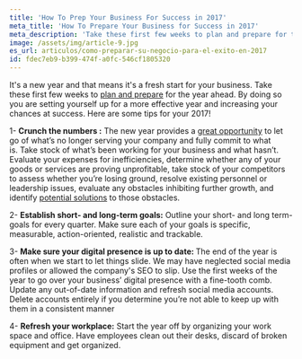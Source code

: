 ```yaml
---
title: 'How To Prep Your Business For Success in 2017'
meta_title: 'How To Prepare Your Business for Success in 2017'
meta_description: 'Take these first few weeks to plan and prepare for the year ahead. By doing so you are setting yourself up for a more effective year and increasing your chances at success. Here are some tips for your 2017!'
image: /assets/img/article-9.jpg
es_url: articulos/como-preparar-su-negocio-para-el-exito-en-2017
id: fdec7eb9-b399-474f-a0fc-546cf1805320
---
```

It's a new year and that means it's a fresh start for your business. Take these first few weeks to [plan and prepare](https://www.oneparkfinancial.com/blog/year-end-small-business-planning-guide) for the year ahead. By doing so you are setting yourself up for a more effective year and increasing your chances at success. Here are some tips for your 2017!

1- <strong>Crunch the numbers :</strong> The new year provides a [great opportunity](https://www.oneparkfinancial.com/pre-qualification) to let go of what’s no longer serving your company and fully commit to what is. Take stock of what’s been working for your business and what hasn’t. Evaluate your expenses for inefficiencies, determine whether any of your goods or services are proving unprofitable, take stock of your competitors to assess whether you’re losing ground, resolve existing personnel or leadership issues, evaluate any obstacles inhibiting further growth, and identify [potential solutions](https://www.oneparkfinancial.com/) to those obstacles.

2- <strong>Establish short- and long-term goals:</strong> Outline your short- and long term-goals for every quarter. Make sure each of your goals is specific, measurable, action-oriented, realistic and trackable.

3- <strong>Make sure your digital presence is up to date: </strong>The end of the year is often when we start to let things slide. We may have neglected social media profiles or allowed the company's SEO to slip. Use the first weeks of the year to go over your business’ digital presence with a fine-tooth comb. Update any out-of-date information and refresh social media accounts. Delete accounts entirely if you determine you’re not able to keep up with them in a consistent manner

4- <strong>Refresh your workplace:</strong> Start the year off by organizing your work space and office. Have employees clean out their desks, discard of broken equipment and get organized.